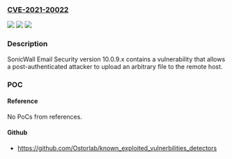 ### [CVE-2021-20022](https://cve.mitre.org/cgi-bin/cvename.cgi?name=CVE-2021-20022)
![](https://img.shields.io/static/v1?label=Product&message=Email%20Security&color=blue)
![](https://img.shields.io/static/v1?label=Version&message=n%2Fa&color=blue)
![](https://img.shields.io/static/v1?label=Vulnerability&message=CWE-434%3A%20Unrestricted%20Upload%20of%20File%20with%20Dangerous%20Type&color=brighgreen)

### Description

SonicWall Email Security version 10.0.9.x contains a vulnerability that allows a post-authenticated attacker to upload an arbitrary file to the remote host.

### POC

#### Reference
No PoCs from references.

#### Github
- https://github.com/Ostorlab/known_exploited_vulnerbilities_detectors

